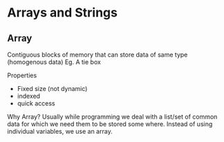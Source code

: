 # Arrays and Strings

## Array

Contiguous blocks of memory that can store data of same type (homogenous data)
Eg. A tie box

Properties
* Fixed size (not dynamic)
* indexed 
* quick access

Why Array?
Usually while programming we deal with a list/set of common data for which we need them to be stored some where. 
Instead of using individual variables, we use an array.